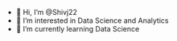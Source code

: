 - 👋 Hi, I’m @Shivj22
- 👀 I’m interested in Data Science and Analytics
- 🌱 I’m currently learning Data Science


<!---
Shivj22/Shivj22 is a ✨ special ✨ repository because its `README.md` (this file) appears on your GitHub profile.
You can click the Preview link to take a look at your changes.
--->

